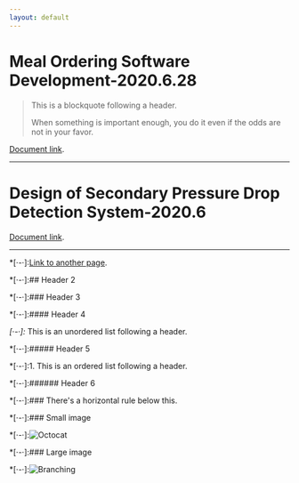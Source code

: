 ```yaml
---
layout: default
---
```


# Meal Ordering Software Development-2020.6.28

> This is a blockquote following a header.
>
> When something is important enough, you do it even if the odds are not in your favor.

[Document link](https://github.com/CUI77/cui77.github.io/blob/main/docs/Meal%20Ordering%20Software%20Development%20Document-2020.6.28.pdf).

* * *

# Design of Secondary Pressure Drop Detection System-2020.6

> 

[Document link](https://github.com/CUI77/cui77.github.io/blob/main/docs/Design%20of%20Secondary%20Pressure%20Drop%20Detection%20System.pdf).

* * *

*[·-·]:[Link to another page](./another-page.html).






*[·-·]:## Header 2

*[·-·]:### Header 3

*[·-·]:#### Header 4

*[·-·]:*   This is an unordered list following a header.

*[·-·]:##### Header 5

*[·-·]:1.  This is an ordered list following a header.

*[·-·]:###### Header 6

*[·-·]:### There's a horizontal rule below this.

*[·-·]:### Small image

*[·-·]:![Octocat](https://github.githubassets.com/images/icons/emoji/octocat.png)

*[·-·]:### Large image

*[·-·]:![Branching](https://guides.github.com/activities/hello-world/branching.png)



